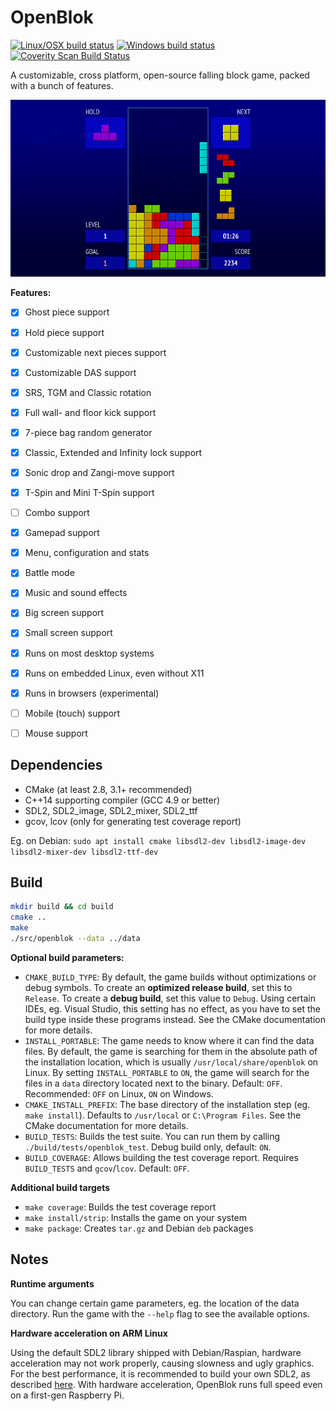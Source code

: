 OpenBlok
========

[![Linux/OSX build status](https://travis-ci.org/mmatyas/openblok.svg?branch=master)](https://travis-ci.org/mmatyas/openblok)
[![Windows build status](https://ci.appveyor.com/api/projects/status/github/mmatyas/openblok?svg=true&branch=master)](https://ci.appveyor.com/project/mmatyas/openblok)
[![Coverity Scan Build Status](https://scan.coverity.com/projects/10795/badge.svg)](https://scan.coverity.com/projects/mmatyas-openblok)

A customizable, cross platform, open-source falling block game, packed with a bunch of features.

![Screenshot](etc/promo/screenshot01.png)

**Features:**

- [x] Ghost piece support
- [x] Hold piece support
- [x] Customizable next pieces support
- [x] Customizable DAS support
- [x] SRS, TGM and Classic rotation
- [x] Full wall- and floor kick support
- [x] 7-piece bag random generator
- [x] Classic, Extended and Infinity lock support
- [x] Sonic drop and Zangi-move support
- [x] T-Spin and Mini T-Spin support
- [ ] Combo support
- [x] Gamepad support
- [x] Menu, configuration and stats
- [x] Battle mode
- [x] Music and sound effects
- [x] Big screen support
- [x] Small screen support
- [x] Runs on most desktop systems
- [x] Runs on embedded Linux, even without X11
- [x] Runs in browsers (experimental)
- [ ] Mobile (touch) support
- [ ] Mouse support


Dependencies
------------

- CMake (at least 2.8, 3.1+ recommended)
- C++14 supporting compiler (GCC 4.9 or better)
- SDL2, SDL2_image, SDL2_mixer, SDL2_ttf
- gcov, lcov (only for generating test coverage report)

Eg. on Debian: `sudo apt install cmake libsdl2-dev libsdl2-image-dev libsdl2-mixer-dev libsdl2-ttf-dev`


Build
-----

```sh
mkdir build && cd build
cmake ..
make
./src/openblok --data ../data
```

**Optional build parameters:**

- `CMAKE_BUILD_TYPE`: By default, the game builds without optimizations or debug symbols. To create an **optimized release build**, set this to `Release`. To create a **debug build**, set this value to `Debug`. Using certain IDEs, eg. Visual Studio, this setting has no effect, as you have to set the build type inside these programs instead. See the CMake documentation for more details.
- `INSTALL_PORTABLE`: The game needs to know where it can find the data files. By default, the game is searching for them in the absolute path of the installation location, which is usually `/usr/local/share/openblok` on Linux. By setting `INSTALL_PORTABLE` to `ON`, the game will search for the files in a `data` directory located next to the binary. Default: `OFF`. Recommended: `OFF` on Linux, `ON` on Windows.
- `CMAKE_INSTALL_PREFIX`: The base directory of the installation step (eg. `make install`). Defaults to `/usr/local` or `C:\Program Files`. See the CMake documentation for more details.
- `BUILD_TESTS`: Builds the test suite. You can run them by calling `./build/tests/openblok_test`. Debug build only, default: `ON`.
- `BUILD_COVERAGE`: Allows building the test coverage report. Requires `BUILD_TESTS` and `gcov`/`lcov`. Default: `OFF`.

**Additional build targets**

- `make coverage`: Builds the test coverage report
- `make install/strip`: Installs the game on your system
- `make package`: Creates `tar.gz` and Debian `deb` packages


Notes
-----

**Runtime arguments**

You can change certain game parameters, eg. the location of the data directory. Run the game with the `--help` flag to see the available options.

**Hardware acceleration on ARM Linux**

Using the default SDL2 library shipped with Debian/Raspian, hardware acceleration may not work properly, causing slowness and ugly graphics. For the best performance, it is recommended to build your own SDL2, as described [here](https://github.com/mmatyas/openblok/wiki/Custom-SDL2-build-for-ARM). With hardware acceleration, OpenBlok runs full speed even on a first-gen Raspberry Pi.
